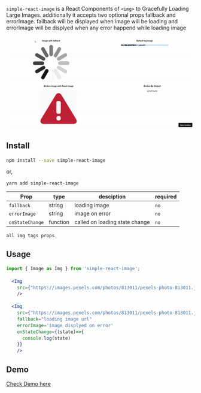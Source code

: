 `simple-react-image` is a React Components of `<img>` to Gracefully Loading Large Images. additionally it accepts two optional props fallback and errorImage. fallback will be displayed when image will be loading and errorImage will be displyed when any error happend while loading image

![demo image](https://raw.githubusercontent.com/MuhammadUmar01/simple-react-image/main/src/static/simple_react_image.gif)

## Install

```bash
npm install --save simple-react-image
```

or,

```bash
yarn add simple-react-image
```

| Prop            | type     | desciption                     | required |
| --------------- | -------- | ------------------------------ | -------- |
| `fallback`      | string   | loading image                  | `no`     |
| `errorImage`    | string   | image on error                 | `no`     |
| `onStateChange` | function | called on loading state change | `no`     |

`all img tags props`

## Usage

```jsx
import { Image as Img } from 'simple-react-image';

  <Img
    src={"https://images.pexels.com/photos/813011/pexels-photo-813011.jpeg"}
    />

  <Img
    src={"https://images.pexels.com/photos/813011/pexels-photo-813011.jpeg"}
    fallback="loading image url"
    errorImage='image displyed on error'
    onStateChange={(state)=>{
      console.log(state)
    }}
    />

```

## Demo

[Check Demo here](https://codesandbox.io/s/jolly-goodall-isx64t)
